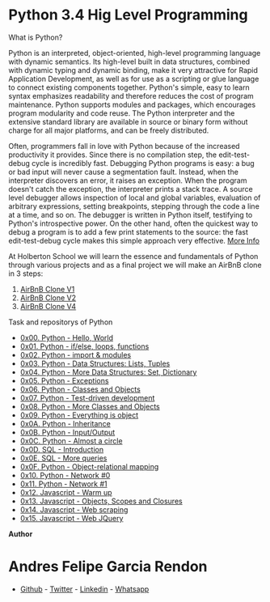 # Python 3.4 Hig Level Programming

What is Python?


Python is an interpreted, object-oriented, high-level programming language with dynamic semantics. Its high-level built in data structures, combined with dynamic typing and dynamic binding, make it very attractive for Rapid Application Development, as well as for use as a scripting or glue language to connect existing components together. Python's simple, easy to learn syntax emphasizes readability and therefore reduces the cost of program maintenance. Python supports modules and packages, which encourages program modularity and code reuse. The Python interpreter and the extensive standard library are available in source or binary form without charge for all major platforms, and can be freely distributed.

Often, programmers fall in love with Python because of the increased productivity it provides. Since there is no compilation step, the edit-test-debug cycle is incredibly fast. Debugging Python programs is easy: a bug or bad input will never cause a segmentation fault. Instead, when the interpreter discovers an error, it raises an exception. When the program doesn't catch the exception, the interpreter prints a stack trace. A source level debugger allows inspection of local and global variables, evaluation of arbitrary expressions, setting breakpoints, stepping through the code a line at a time, and so on. The debugger is written in Python itself, testifying to Python's introspective power. On the other hand, often the quickest way to debug a program is to add a few print statements to the source: the fast edit-test-debug cycle makes this simple approach very effective. [More Info](https://www.python.org/doc/essays/blurb/)

At Holberton School we will learn the essence and fundamentals of Python through various projects and as a final project we will make an AirBnB clone in 3 steps:
1. [AirBnB Clone V1](https://github.com/andres0191/AirBnB_clone)
2. [AirBnB Clone V2](https://github.com/andres0191/AirBnB_clone_v2)
3. [AirBnB Clone V4](https://github.com/andres0191/AirBnB_clone_v4)

Task and repositorys of Python

- [0x00. Python - Hello, World](https://github.com/andres0191/holbertonschool-higher_level_programming/tree/master/0x00-python-hello_world)
- [0x01. Python - if/else, loops, functions ](https://github.com/andres0191/holbertonschool-higher_level_programming/tree/master/0x01-python-if_else_loops_functions)
- [ 0x02. Python - import & modules ](https://github.com/andres0191/holbertonschool-higher_level_programming/tree/master/0x02-python-import_modules)
- [0x03. Python - Data Structures: Lists, Tuples](https://github.com/andres0191/holbertonschool-higher_level_programming/tree/master/0x03-python-data_structures)
- [ 0x04. Python - More Data Structures: Set, Dictionary ](https://github.com/andres0191/holbertonschool-higher_level_programming/tree/master/0x04-python-more_data_structures)
- [0x05. Python - Exceptions](https://github.com/andres0191/holbertonschool-higher_level_programming/tree/master/0x05-python-exceptions)
- [0x06. Python - Classes and Objects](https://github.com/andres0191/holbertonschool-higher_level_programming/tree/master/0x06-python-classes)
- [0x07. Python - Test-driven development](https://github.com/andres0191/holbertonschool-higher_level_programming/tree/master/0x07-python-test_driven_development)
- [0x08. Python - More Classes and Objects](https://github.com/andres0191/holbertonschool-higher_level_programming/tree/master/0x08-python-more_classes)
- [0x09. Python - Everything is object](https://github.com/andres0191/holbertonschool-higher_level_programming/tree/master/0x09-python-everything_is_object)
- [0x0A. Python - Inheritance](https://github.com/andres0191/holbertonschool-higher_level_programming/tree/master/0x0A-python-inheritance)
- [0x0B. Python - Input/Output](https://github.com/andres0191/holbertonschool-higher_level_programming/tree/master/0x0B-python-input_output)
- [0x0C. Python - Almost a circle](https://github.com/andres0191/holbertonschool-higher_level_programming/tree/master/0x0C-python-almost_a_circle)
- [0x0D. SQL - Introduction](https://github.com/andres0191/holbertonschool-higher_level_programming/tree/master/0x0D-SQL_introduction)
- [0x0E. SQL - More queries](https://github.com/andres0191/holbertonschool-higher_level_programming/tree/master/0x0E-SQL_more_queries)
- [0x0F. Python - Object-relational mapping](https://github.com/andres0191/holbertonschool-higher_level_programming/tree/master/0x0F-python-object_relational_mapping)
- [0x10. Python - Network #0](https://github.com/andres0191/holbertonschool-higher_level_programming/tree/master/0x10-python-network_0)
- [0x11. Python - Network #1](https://github.com/andres0191/holbertonschool-higher_level_programming/tree/master/0x11-python-network_1)
- [0x12. Javascript - Warm up](https://github.com/andres0191/holbertonschool-higher_level_programming/tree/master/0x12-javascript-warm_up)
- [0x13. Javascript - Objects, Scopes and Closures ](https://github.com/andres0191/holbertonschool-higher_level_programming/tree/master/0x13-javascript_objects_scopes_closures)
- [0x14. Javascript - Web scraping ](https://github.com/andres0191/holbertonschool-higher_level_programming/tree/master/0x14-javascript-web_scraping)
- [0x15. Javascript - Web JQuery](https://github.com/andres0191/holbertonschool-higher_level_programming/tree/master/0x15-javascript-web_jquery)

**Author**

# Andres Felipe Garcia Rendon

- [Github](https://github.com/andres0191) - [Twitter](https://twitter.com/andres0191) - [Linkedin](https://www.linkedin.com/in/anfegar/) - [Whatsapp](https://wa.me/573054214488)
